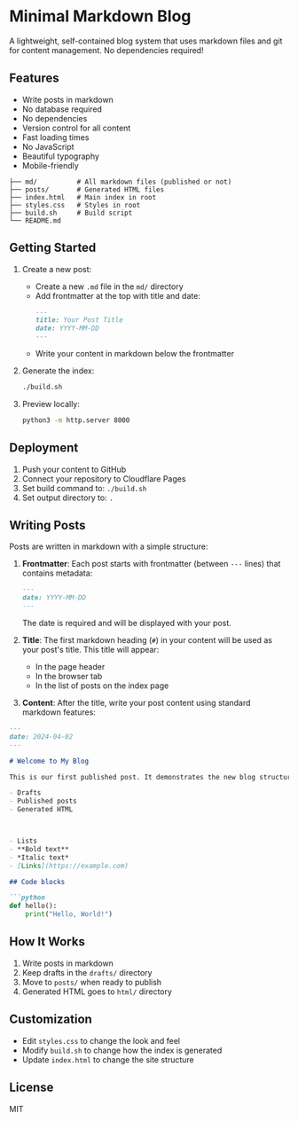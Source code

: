 # Minimal Markdown Blog

A lightweight, self-contained blog system that uses markdown files and git for content management. No dependencies required!

## Features

- Write posts in markdown
- No database required
- No dependencies
- Version control for all content
- Fast loading times
- No JavaScript
- Beautiful typography
- Mobile-friendly
 ```
├── md/          # All markdown files (published or not)
├── posts/       # Generated HTML files
├── index.html   # Main index in root
├── styles.css   # Styles in root
├── build.sh     # Build script
└── README.md
 ```
## Getting Started

1. Create a new post:
   - Create a new `.md` file in the `md/` directory
   - Add frontmatter at the top with title and date:
     ```markdown
     ---
     title: Your Post Title
     date: YYYY-MM-DD
     ---
     ```
   - Write your content in markdown below the frontmatter

2. Generate the index:
   ```bash
   ./build.sh
   ```

3. Preview locally:
   ```bash
   python3 -m http.server 8000
   ```

## Deployment

1. Push your content to GitHub
2. Connect your repository to Cloudflare Pages
3. Set build command to: `./build.sh`
4. Set output directory to: `.`

## Writing Posts

Posts are written in markdown with a simple structure:

1. **Frontmatter**: Each post starts with frontmatter (between `---` lines) that contains metadata:
   ```markdown
   ---
   date: YYYY-MM-DD
   ---
   ```
   The date is required and will be displayed with your post.

2. **Title**: The first markdown heading (`#`) in your content will be used as your post's title. This title will appear:
   - In the page header
   - In the browser tab
   - In the list of posts on the index page

3. **Content**: After the title, write your post content using standard markdown features:

```markdown
---
date: 2024-04-02
---

# Welcome to My Blog

This is our first published post. It demonstrates the new blog structure with separate directories for:

- Drafts
- Published posts
- Generated HTML



- Lists
- **Bold text**
- *Italic text*
- [Links](https://example.com)

## Code blocks

```python
def hello():
    print("Hello, World!")
```


## How It Works
1. Write posts in markdown
2. Keep drafts in the `drafts/` directory
3. Move to `posts/` when ready to publish
4. Generated HTML goes to `html/` directory
## Customization

- Edit `styles.css` to change the look and feel
- Modify `build.sh` to change how the index is generated
- Update `index.html` to change the site structure

## License

MIT 
